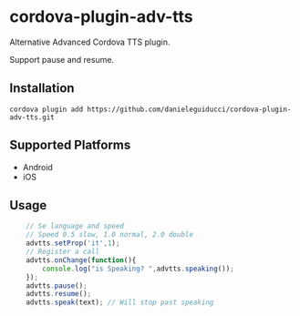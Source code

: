 # cordova-plugin-adv-tts
Alternative Advanced Cordova TTS plugin.

Support pause and resume.

## Installation

    cordova plugin add https://github.com/danieleguiducci/cordova-plugin-adv-tts.git


## Supported Platforms

- Android
- iOS


## Usage

```javascript
    // Se language and speed
    // Speed 0.5 slow, 1.0 normal, 2.0 double 
    advtts.setProp('it',1);
    // Register a call
    advtts.onChange(function(){
        console.log("is Speaking? ",advtts.speaking());
    });
    advtts.pause();
    advtts.resume();
    advtts.speak(text); // Will stop past speaking

```